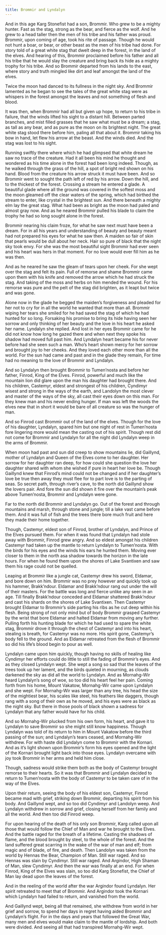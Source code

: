 ```yaml
---
title: Brommir and Lyndalyn
---
```


And in this age Karg Stonefist had a son, Brommir. Who grew to be a mighty hunter. Fast as the stag, strong as the bear, and fierce as the wolf. And he grew to a head taller then the men of his tribe and his father was proud. Brommir, upon coming of age, took his rite of passage. Though he would not hunt a boar, or bear, or other beast as the men of his tribe had done. For story told of a great white stag that dwelt deep in the forest, in the land of the elves. And hearing of this, Brommir proclaimed before his father and all his tribe that he would slay the creature and bring back its hide as a mighty trophy for his tribe. And so Brommir departed from his lands to the east, where story and truth mingled like dirt and leaf amongst the land of the elves.

Twice the moon had danced to its fullness in the night sky. And Brommir lamented as he began to see the tales of the great white stag were as whispers in the forest amongst the leaves and not something of flesh and blood. 

It was then, when Brommir had all but given up hope, to return to his tribe in failure, that the winds lifted his sight to a distant hill. Between parted branches, and mist filled grasses that he saw what must be a dream; a stag, as tall as any bear, and as pure as the moon on its brightest night. The great white stag stood there before him, paling all that about it. Brommir taking his bow in hand, let flew his arrow at the beast. And the winds died. And the stag was lost to his sight. 

Running swiftly there where which he had glimpsed that white dream he saw no trace of the creature. Had it all been his mind he thought and wondered as his time alone in the forest had been long indeed. Though, as he walked through the grass of the hill, a spot of bright red shown on his hand. Blood from the creature his arrow struck it must have been. And so Brommir went to sought the path left of red by his arrow. Down the hill, and to the thickest of the forest. Crossing a stream he entered a glade. A beautiful glade where all the ground was covered in the softest moss and the moon gleamed off the clear waters of the spring, which had birthed the stream to enter, like crystal in the brightest sun. And there beneath a mighty elm lay the great stag. What had been as bright as the moon had paled and almost gray now. And as he neared Brommir pulled his blade to claim the trophy he had so long sought alone in the forest. 

Brommir nearing his claim froze, for what he saw next must have been a dream. For in all his years and understanding of beauty and beauty meant had not prepared his eyes for what he saw then. A maiden so fair of skin that pearls would be dull about her neck. Hair so pure of black that the night sky took envy. For she was the most beautiful sight Brommir had ever seen and his heart was hers in that moment. For no love would ever fill him as he was then.

And as he neared he saw the gleam of tears upon her cheek. For she wept over the stag and felt its pain. Full of remorse and shame Brommir came upon them with his knife and removed the arrow which he had struck the stag. And taking of the moss and herbs on him mended the wound. For his remorse was pure and the pelt of the stag did brighten, as it leapt but twice and was gone.

Alone now in the glade he begged the maiden’s forgiveness and pleaded for her not to cry for in all the world he wanted that more than all. Brommir wiping her tears she smiled for he had saved the stag of which he had hunted for so long. Forsaking his promise to bring its hide having seen her sorrow and only thinking of her beauty and the love in his heart he asked her name. Lyndalyn she replied. And lost in her eyes Brommir came for he did not know how long he gazed there and when next they spoke his shadow had moved full past him. And Lyndalyn heart became his for never before had she seen such a man. Who’s heart shown mercy for her sorrow and brought joy to her cheeks. And they loved each other more than all the world. For the sun had came and past and in the glade they remain, For time had no meaning to the love of Brommir and Lyndalyn.

And so Lyndalyn then brought Brommir to Tumen’nosta and before her father, Finrod, King of the Elves. Finrod, powerful and much like the mountain lion did glare upon the man his daughter had brought there. And his children, Castemyr, eldest and strongest of his children, Cyndimyr wisest and strong in the ways of the earth, and Landolyn the most clever and master of the ways of the sky, all cast their eyes down on this man. For they knew man and his never ending hunger. If man was left the woods the elves new that in short it would be bare of all creature so was the hunger of man. 

And so Finrod cast Brommir out of the land of the elves. Though for the love of his daughter, Lyndalyn, spared him but one night of rest in Tumen’nosta fore lingering more would mean the casting out of his spirit. Though rest did not come for Brommir and Lyndalyn for all the night did Lyndalyn weep in the arms of Brommir.

When moon had past and sun did creep to show mountains lie, did Gaillynd, mother of Lyndalyn and Queen of the Elves come to her daughter. Her sorrow for her daughter ran deep, for how could she question the love her daughter shared with whom she wished if pure in heart her love be. Though Gaillynd knew that Finrod’s mind could not be changed and if her daughter’s love be true then away they must flee for to part love is to the parting of seas. So secret path, through river’s cave, to the north did Gaillynd show the lovers pair. And fore the sun did shown it fire over the mountain’s peak above Tumen’nosta, Brommir and Lyndalyn were gone.

Far to the north did Brommir and Lyndalyn go. Out of the forest and through mountains and marsh, through stone and jungle; till a lake vast came before them. And it was full of fish and the trees there bore much fruit and here they made their home together. 

Though, Castemyr, eldest son of Finrod, brother of Lyndalyn, and Prince of the Elves pursued them. For when it was found that Lyndalyn had stole away with Brommir, Finrod grew angry. And so eldest amongst his children Castemyr had taken up the mantle to return Lyndalyn to Tumen’nosta. With the birds for his eyes and the winds his ears he hunted them. Moving ever closer to them in the north asa shadow towards the horizon in the late hours. For when he found them upon the shores of Lake Svantixen and saw them his rage could not be quelled. 

Leaping at Brommir like a jungle cat, Castemyr drew his sword, Eldamar, and bore down on him. Brommir was no prey however and quickly took up his hammer, Brakk’ndour. Eldamar and Brakk’ndour rang out under the will of their masters. For the battle was long and fierce unlike any seen in an age. Till finally Brakk’ndour conceded and Eldamar shattered Brakk’ndour and cast his shards on the shores of Lake Svantixen. Then Castemyr brought Eldamar to Brommir’s side parting his ribs as he cut deep within his flesh. Being strong of not only mind but of body Brommir grasped Castemyr by the wrist that bore Eldamar and halted Eldamar from moving any further. Pulling forth his hunting blade for which he had used to spare the white stag, Brommir drove it through the chest of Castemyr and into his heart, stealing is breath, for Castemyr was no more. His spirit gone, Castemyr’s body fell to the ground. And as Eldamar retreated from the flesh of Brommir so did his life’s blood begin to pour as well. 

Lyndalyn came upon him quickly, though having no skills of healing like Cyndimyr her efforts could do little to still the fading of Brommir’s eyes. And as they closed Lyndalyn wept.  She wept a song so sad that the leaves of the trees took up her lament, and the birds quieted in mourning, as clouds darkened the sky as did all the world to Lyndalyn. And as Mornahg-Wir heard Lyndalyn’s song of woe, so too did his heart feel her pain. Coming forth from his home, Mount Vakatow, Mornahg-Wir came upon Lyndalyn and she wept.  For Mornahg-Wir was larger than any tree, his head the size of the mightiest bear, his scales like steel, his feathers like daggers, though rang with a song of their own as he moved, and his eyes were as black as the night sky. But there in those pools of black shown a sadness for Lyndalyn that any father would have for his child. 

And so Mornahg-Wir plucked from his own form, his heart, and gave it to Lyndalyn to save Brommir so she might still know happiness. Though Lyndalyn was told of its return to him in Mount Vakatow before the third passing of the sun; and Lyndalyn’s tears ceased, and Mornahg-Wir withdrew. For with haste did Lyndalyn come to Brommir with the Kornari. And as it’s light shown upon Brommir’s form his eyes opened and the light of the Kornari brought light back into those eyes. Lyndalyn overcame with joy took Brommir in her arms and held him close. 

Though, sadness would strike them both as the body of Castemyr brought remorse to their hearts. So it was that Brommir and Lyndalyn decided to return to Tumen’nosta with the body of Castemyr to be taken care of in the way of the Elves.

Upon their return, seeing the body of his eldest son, Castemyr, Finrod became mad with grief, striking down Brommir, departing his spirit from his body. And Gaillynd wept, and so too did Cyndimyr and Landolyn weep. And Lyndalyn withdrew in sorrow and grief, closing herself from her family and all the world. And then too did Finrod weep.

For upon hearing of the death of his only son Brommir, Karg called upon all those that would follow the Chief of Man and war he brought to the Elves. And the battle raged for the breath of a lifetime. Casting the shadows of flame, and the blood brought by steel, to the whole of the forest. And the land suffered great scarring in the wake of the war of man and elf; from magic and of blade, of fire, and death. Then Landolyn was taken from the world by Hennas the Bear, Champion of Man. Still war raged. And so Hennas was slain by Cyndimyr. Still war raged. And Argindor, High Shaman of Man, slew Cyndimyr. And then the war was finally at an end. For when Finrod, King of the Elves was slain, so too did Karg Stonefist, the Chief of Man lay dead upon the leaves of the forest. 

And in the reeling of the world after the war Argindor found Lyndalyn. Her spirit retreated to meet that of Brommir. And Argindor took the Kornari which Lyndalyn had failed to return, and vanished from the world. 

And Gaillynd wept, being all that remained, she withdrew from world in her grief and sorrow, to spend her days in regret having aided Brommir and Lyndalyn’s flight. For in the days and years that followed the Great War, many men and elves would make claim to the mantle of lordship. And both were divided. And seeing all that had transpired Mornahg-Wir wept.